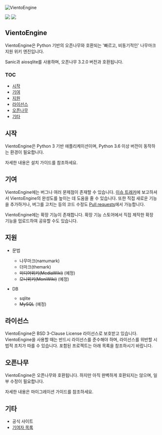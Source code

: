 ![VientoEngine](https://user-images.githubusercontent.com/65072459/103525598-cfb06d00-4ec2-11eb-9b06-192e05fb2096.png)

<img src="https://img.shields.io/pypi/pyversions/Sanic"/> <img src="https://img.shields.io/badge/license-BSD%203--Clause-informational"/>
## VientoEngine
VientoEngine은 Python 기반의 오픈나무와 호환되는 '빠르고, 비동기적인' 나무마크 지원 위키 엔진입니다.

Sanic과 aiosqlite를 사용하며, 오픈나무 3.2.0 버전과 호환됩니다.

### TOC
 * <a href="#시작">시작</a>
 * <a href="#기여">기여</a>
 * <a href="#지원">지원</a>
 * <a href="#라이선스">라이선스</a>
 * <a href="#오픈나무">오픈나무</a>
 * <a href="#기타">기타</a>

## 시작
VientoEngine은 Python 3 기반 애플리케이션이며, Python 3.6 이상 버전이 동작하는 환경이 필요합니다.

자세한 내용은 설치 가이드를 참조하세요.

## 기여
VientoEngine에는 버그나 여러 문제점이 존재할 수 있습니다. <a href="https://github.com/BadaWikiDev/VientoEngine/issues">이슈 트래커</a>에 보고하셔서 VientoEngine의 완성도를 높이는 데 도움을 줄 수 있습니다. 또한 직접 새로운 기능을 추가하거나, 버그를 고치는 등의 코드 수정도 <a href="https://github.com/BadaWikiDev/VientoEngine/pulls">Pull requests</a>에서 가능합니다.

VientoEngine에는 확장 기능이 존재합니다. 확장 기능 스토어에서 직접 제작한 확장 기능을 업로드하여 공유할 수도 있습니다.

## 지원
 * 문법
     * 나무마크(namumark)
     * 더마크(themark)
     * ~~미디어위키(MediaWiki)~~ (예정)
     * ~~모니위키(MoniWiki)~~ (예정)
     
 * DB
     * sqlite
     * ~~MySQL~~ (예정)

## 라이선스
VientoEngine은 BSD 3-Clause License 라이선스로 보호받고 있습니다. VientoEngine을 사용할 때는 반드시 라이선스를 준수해야 하며, 라이선스를 위반할 시 법적 조치가 따를 수 있습니다. 포함된 프로젝트는 아래 목록을 참조하시기 바랍니다.

## 오픈나무
VientoEngine은 오픈나무와 호환됩니다. 하지만 아직 완벽하게 호환되지는 않으며, 일부 수정이 필요합니다.

자세한 내용은 마이그레이션 가이드를 참조하세요.

## 기타
 * 공식 사이트
 * <a href="https://github.com/BadaWikiDev/VientoEngine/graphs/contributors">기여자 목록</a>
